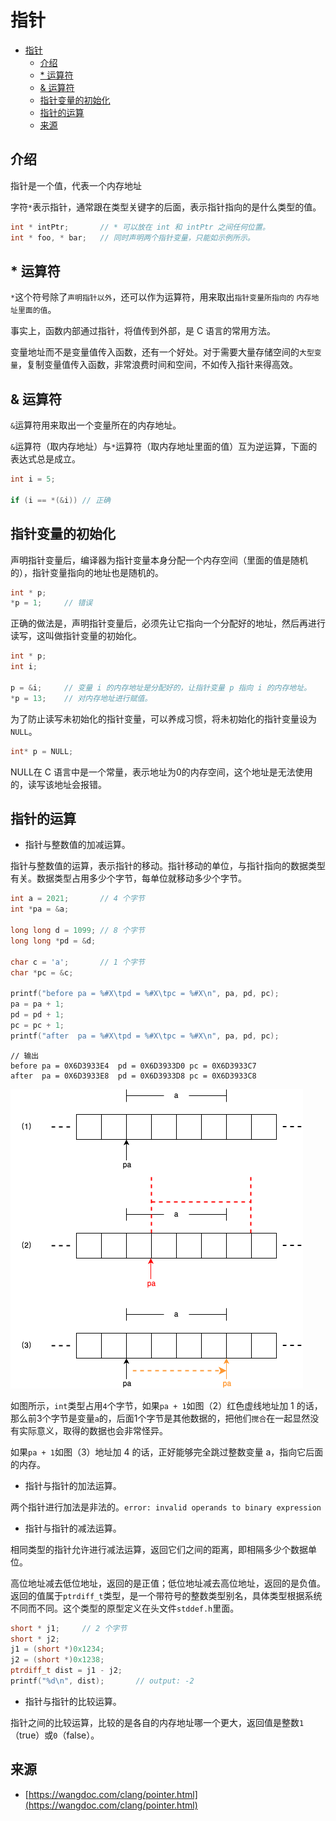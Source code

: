 # 指针
- [指针](#%E6%8C%87%E9%92%88)
    - [介绍](#%E4%BB%8B%E7%BB%8D)
    - [* 运算符](#-%E8%BF%90%E7%AE%97%E7%AC%A6)
    - [& 运算符](#-%E8%BF%90%E7%AE%97%E7%AC%A6)
    - [指针变量的初始化](#%E6%8C%87%E9%92%88%E5%8F%98%E9%87%8F%E7%9A%84%E5%88%9D%E5%A7%8B%E5%8C%96)
    - [指针的运算](#%E6%8C%87%E9%92%88%E7%9A%84%E8%BF%90%E7%AE%97)
    - [来源](#%E6%9D%A5%E6%BA%90)

## 介绍
指针是一个值，代表一个内存地址

字符`*`表示指针，通常跟在类型关键字的后面，表示指针指向的是什么类型的值。
```c
int * intPtr;       // * 可以放在 int 和 intPtr 之间任何位置。
int * foo, * bar;   // 同时声明两个指针变量，只能如示例所示。
```

## * 运算符
`*`这个符号除了`声明指针以外`，还可以作为运算符，用来取出`指针变量所指向的` `内存地址里面的值`。

事实上，函数内部通过指针，将值传到外部，是 C 语言的常用方法。

变量地址而不是变量值传入函数，还有一个好处。对于需要大量存储空间的`大型变量`，复制变量值传入函数，非常浪费时间和空间，不如传入指针来得高效。

## & 运算符
`&`运算符用来取出一个变量所在的内存地址。

`&`运算符（取内存地址）与`*`运算符（取内存地址里面的值）互为逆运算，下面的表达式总是成立。
```c
int i = 5;

if (i == *(&i)) // 正确
```
## 指针变量的初始化
声明指针变量后，编译器为指针变量本身分配一个内存空间（里面的值是随机的），指针变量指向的地址也是随机的。
```c
int * p;
*p = 1;     // 错误
```
正确的做法是，声明指针变量后，必须先让它指向一个分配好的地址，然后再进行读写，这叫做指针变量的初始化。
```c
int * p;
int i;

p = &i;     // 变量 i 的内存地址是分配好的，让指针变量 p 指向 i 的内存地址。
*p = 13;    // 对内存地址进行赋值。
```

为了防止读写未初始化的指针变量，可以养成习惯，将未初始化的指针变量设为`NULL`。
```c
int* p = NULL;
```
NULL在 C 语言中是一个常量，表示地址为0的内存空间，这个地址是无法使用的，读写该地址会报错。

## 指针的运算
* 指针与整数值的加减运算。

指针与整数值的运算，表示指针的移动。指针移动的单位，与指针指向的数据类型有关。数据类型占用多少个字节，每单位就移动多少个字节。
```c
int a = 2021;       // 4 个字节
int *pa = &a;

long long d = 1099; // 8 个字节
long long *pd = &d;

char c = 'a';       // 1 个字节
char *pc = &c;

printf("before pa = %#X\tpd = %#X\tpc = %#X\n", pa, pd, pc);
pa = pa + 1;
pd = pd + 1;
pc = pc + 1;
printf("after  pa = %#X\tpd = %#X\tpc = %#X\n", pa, pd, pc);
```
```text
// 输出
before pa = 0X6D3933E4	pd = 0X6D3933D0	pc = 0X6D3933C7
after  pa = 0X6D3933E8	pd = 0X6D3933D8	pc = 0X6D3933C8
```
![指针变量加减运算的结果跟数据类型的长度有关](https://github.com/frank-dc/drawpics/blob/main/addition_and_subtraction_of_pointer_and_integers.png?raw=true)

如图所示，`int`类型占用`4`个字节，如果`pa + 1`如图（2）红色虚线地址加 1 的话，那么前3个字节是变量`a`的，后面1个字节是其他数据的，把他们`搅合`在一起显然没有实际意义，取得的数据也会非常怪异。

如果`pa + 1`如图（3）地址加 4 的话，正好能够完全跳过整数变量 a，指向它后面的内存。

* 指针与指针的加法运算。

两个指针进行加法是非法的。`error: invalid operands to binary expression`
* 指针与指针的减法运算。

相同类型的指针允许进行减法运算，返回它们之间的距离，即相隔多少个数据单位。

高位地址减去低位地址，返回的是正值；低位地址减去高位地址，返回的是负值。返回的值属于`ptrdiff_t`类型，是一个带符号的整数类型别名，具体类型根据系统不同而不同。这个类型的原型定义在头文件`stddef.h`里面。
```c
short * j1;     // 2 个字节
short * j2;
j1 = (short *)0x1234;
j2 = (short *)0x1238;
ptrdiff_t dist = j1 - j2;
printf("%d\n", dist);       // output: -2
```
* 指针与指针的比较运算。
  
指针之间的比较运算，比较的是各自的内存地址哪一个更大，返回值是整数`1`（true）或`0`（false）。

## 来源
* [https://wangdoc.com/clang/pointer.html](https://wangdoc.com/clang/pointer.html)
